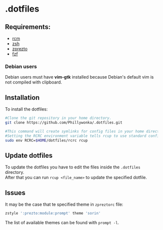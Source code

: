 # .dotfiles

## Requirements:

- [rcm](https://github.com/thoughtbot/rcm)
- [zsh](http://www.zsh.org)
- [zprezto](https://github.com/sorin-ionescu/prezto)
- [fzf](https://github.com/junegunn/fzf)

### Debian users
Debian users must have **vim-gtk** installed because Debian's default vim is not compiled with clipboard.

## Installation

To install the dotfiles:

```sh
#Clone the git repository in your home directory.
git clone https://github.com/Phillywonka/.dotfiles.git

#This command will create symlinks for config files in your home directory.</br>
#Setting the RCRC environment variable tells rcup to use standard configuration options.
sudo env RCRC=$HOME/dotfiles/rcrc rcup
```

## Update dotfiles

To update the dotfiles you have to edit the files inside the ```.dotfiles``` directory.</br>
After that you can run ```rcup <file_name>``` to update the specified dotfile.


## Issues

It may be the case that te specified theme in ```zpreztorc``` file:

```sh
zstyle ':prezto:module:prompt' theme 'sorin'
```

The list of available themes can be found with ```prompt -l```.

